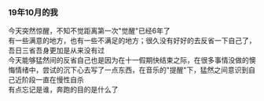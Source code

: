 ### 19年10月的我
今天突然惊醒，不知不觉距离第一次"觉醒"已经6年了
<br>
有一些满意的地方，也有一些不满足的地方；很久没有好好的去反省一下自己了，吾日三省吾身更加是从来没有过
<br>
今天能够猛然间的反省自己也是因为在十一假期快结束之际，在很多事情没做的懊悔情绪中，尝试的沉下心去写了一点东西，在音乐的"提醒"下，猛然之间意识到自己近阶段一直在慢性自杀
<br>
有点忘记是谁，奔跑的目的是什么了